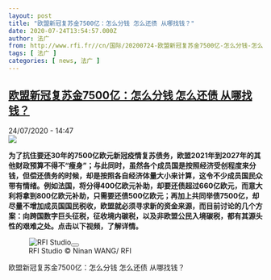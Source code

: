 ```yaml
---
layout: post
title: "欧盟新冠复苏金7500亿：怎么分钱 怎么还债 从哪找钱？"
date: 2020-07-24T13:54:57.000Z
author: 法广
from: http://www.rfi.fr//cn/国际/20200724-欧盟新冠复苏金7500亿-怎么分钱-怎么还债-从哪找钱
tags: [ 法广 ]
categories: [ news, 法广 ]
---
```

<!--1595598897000-->
[欧盟新冠复苏金7500亿：怎么分钱 怎么还债 从哪找钱？](http://www.rfi.fr//cn/%E5%9B%BD%E9%99%85/20200724-%E6%AC%A7%E7%9B%9F%E6%96%B0%E5%86%A0%E5%A4%8D%E8%8B%8F%E9%87%917500%E4%BA%BF-%E6%80%8E%E4%B9%88%E5%88%86%E9%92%B1-%E6%80%8E%E4%B9%88%E8%BF%98%E5%80%BA-%E4%BB%8E%E5%93%AA%E6%89%BE%E9%92%B1)
------

<div>
<div>24/07/2020 - 14:47</div><img src="https://s.rfi.fr/media/display/55117976-cda9-11ea-86ee-005056bf87d6/w:310/p:16x9/Capture-80.JPG"><p><strong>为了抗住要还30年的7500亿欧元新冠疫情复苏债务，欧盟2021年到2027年的其他财政预算不得不“瘦身”；与此同时，虽然各个成员国是按照经济受创程度来分钱，但偿还债务的时候，却是按照各自经济体量大小来计算，这令不少成员国民众带有情绪。例如法国，将分得400亿欧元补助，却要还债超过660亿欧元，而意大利将拿到800亿欧元补助，只需要还债500亿欧元；再加上共同举债7500亿，却尽量不增加成员国国民税收，欧盟就必须寻求新的资金来源，而目前讨论的几个方案：向跨国数字巨头征税，征收境内碳税，以及非欧盟公民入境碳税，都有其源头性的艰难之处。点击以下视频，了解详情。</strong></p><div class="t-content__body u-clearfix"><div class="m-interstitial"></div><div  data-wrapper-video-player data-show-hidden-video-player="WBMZ10513-RFI-CN-20200724"><div class="m-em-video"><div data-hidden-video-player="WBMZ10513-RFI-CN-20200724" v-cloak><div class="m-em-video__video-wrapper video-type-youtube"><youtube-playervideo-type="youtube"source="https://www.youtube.com/embed/Zc2qf4_MPGo"video-id="Zc2qf4_MPGo"locale="zh-CN"embed_config="{&quot;primaryThemeColor&quot;:&quot;#e2001a&quot;}"image="{&quot;url&quot;:&quot;https:\/\/s.rfi.fr\/media\/display\/55117976-cda9-11ea-86ee-005056bf87d6\/&quot;,&quot;filename&quot;:&quot;Capture-80.JPG&quot;,&quot;ratio&quot;:null,&quot;displayFormat&quot;:&quot;original&quot;}"    autoplay        ></youtube-player></div></div><figure class="m-figure m-figure--16x9"><div class="m-figure__img-wrapper"><img src="data:image/gif;base64,R0lGODlhAQABAIAAAAAAAP///yH5BAEAAAAALAAAAAABAAEAAAIBRAA7" alt="RFI Studio"class="m-figure__img"     data-lazyloaded="image-formats"data-image-dataset="{&quot;url&quot;:&quot;https:\/\/s.rfi.fr\/media\/display\/55117976-cda9-11ea-86ee-005056bf87d6\/&quot;,&quot;filename&quot;:&quot;Capture-80.JPG&quot;,&quot;ratio&quot;:null,&quot;displayFormat&quot;:&quot;16x9&quot;}"/><noscript><img src="https://s.rfi.fr/media/display/55117976-cda9-11ea-86ee-005056bf87d6/w:310/p:16x9/Capture-80.JPG" alt="RFI Studio"class="m-figure__img"/></noscript><button class="m-main-media-btn" aria-label="播放影片"><span class="m-main-media-btn__picto"><svg xmlns="http://www.w3.org/2000/svg" viewBox="0 0 60 60"><path d="M30 0A30 30 0 1 1 0 30 30 30 0 0 1 30 0z" fill="#fff" opacity=".77"/><path d="M23.417 17.138v26.491l19.861-13.232z"/></svg></span></button></div><figcaption class="m-figure__caption"><span class="m-figure__caption__legend">RFI Studio</span>                <span class="m-figure__caption__credits">© Ninan WANG/ RFI</span>            </figcaption></figure><div class="m-em-video__title a-em-title">欧盟新冠复苏金7500亿：怎么分钱 怎么还债 从哪找钱？</div></div></div><div class="o-self-promo o-self-promo--nl o-self-promo--hidden" data-selfpromo-newsletter></div><div class="o-self-promo o-self-promo--app o-self-promo--hidden" data-selfpromo-app></div></div>
</div>
